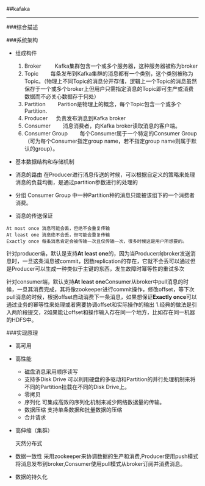 ##kafaka
_____

###综合描述

###系统架构

* 组成构件
  1. Broker
　　	Kafka集群包含一个或多个服务器，这种服务器被称为broker
  2. Topic
　　每条发布到Kafka集群的消息都有一个类别，这个类别被称为Topic。（物理上不同Topic的消息分开存储，逻辑上一个Topic的消息虽然保存于一个或多个broker上但用户只需指定消息的Topic即可生产或消费数据而不必关心数据存于何处）
  3. Partition
　　Parition是物理上的概念，每个Topic包含一个或多个Partition.
  4. Producer
　  负责发布消息到Kafka broker
  5. Consumer
　　消息消费者，向Kafka broker读取消息的客户端。
  6. Consumer Group
　　每个Consumer属于一个特定的Consumer Group（可为每个Consumer指定group name，若不指定group name则属于默认的group）。

* 基本数据结构和存储机制

* 消息的路由
  在Producer进行消息传送的时候，可以根据自定义的策略来处理消息的负载均衡，是通过partition参数进行的处理的

* 分组
  Consumer Group 中一种Partition种的消息只能被该组下的一个消费者消费。

* 消息的传送保证

```
At most once 消息可能会丢，但绝不会重复传输
At least one 消息绝不会丢，但可能会重复传输
Exactly once 每条消息肯定会被传输一次且仅传输一次，很多时候这是用户所想要的。
```
  针对producer端，默认是支持**At least one**的，因为当Producer向broker发送消息时，一旦这条消息被commit，因数replication的存在，它就不会丢可以通过但是Producer可以生成一种类似于主键的东西，发生故障时幂等性的重试多次

  针对consumer端，默认支持**At least one**Consumer从broker中pull消息的时候，一旦其消费完成，其将像zookeeper进行commit操作，修改offset，等下次pull消息的时候，根据offset自动消费下一条消息，如果想保证**Exactly once**可以通过业务的幂等性来处理或者需要协调offset和实际操作的输出
1.经典的做法是引入两阶段提交，2如果能让offset和操作输入存在同一个地方，比如存在同一机器的HDFS中。

###实现原理

* 高可用

* 高性能

  * 磁盘消息采用顺序读写
  * 支持多Disk Drive
	  可以利用硬盘的多驱动和Partition的并行处理机制来将不同的Partition挂载在不同的Disk Drive上。
  * 零拷贝
  * 序列化
	  可集成高效的序列化机制来减少网络数据量的传输。
  * 数据压缩
	  支持单条数据和批量数据的压缩
  * 合并请求

* 高伸缩（集群）

  天然分布式

* 数据一致性
  采用zookeeper来协调数据的生产和消费,Producer使用push模式将消息发布到broker,Consumer使用pull模式从broker订阅并消费消息。

* 数据的持久化




